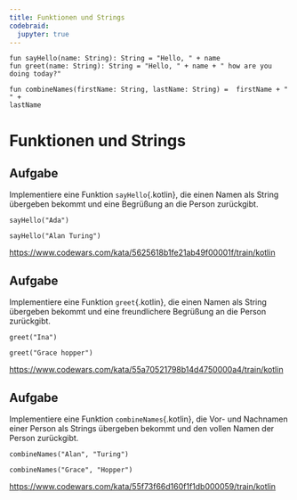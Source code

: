 ```yaml
---
title: Funktionen und Strings 
codebraid:
  jupyter: true
---
```


``` {.kotlin .cb-run first_number=1}
fun sayHello(name: String): String = "Hello, " + name
fun greet(name: String): String = "Hello, " + name + " how are you doing today?"

fun combineNames(firstName: String, lastName: String) =  firstName + " " +
lastName
```

# Funktionen und Strings

## Aufgabe
Implementiere eine Funktion `sayHello`{.kotlin}, die einen Namen als
String übergeben bekommt und eine Begrüßung an die Person zurückgibt.

``` {.kotlin .cb-nb first_number=1}
sayHello("Ada")
```
``` {.kotlin .cb-nb first_number=1}
sayHello("Alan Turing")
```

<https://www.codewars.com/kata/5625618b1fe21ab49f00001f/train/kotlin>


## Aufgabe
Implementiere eine Funktion `greet`{.kotlin}, die einen Namen als String
übergeben bekommt und eine freundlichere Begrüßung an die Person
zurückgibt.

``` {.kotlin .cb-nb first_number=1}
greet("Ina")
```
``` {.kotlin .cb-nb first_number=1}
greet("Grace hopper")
```

<https://www.codewars.com/kata/55a70521798b14d4750000a4/train/kotlin>


## Aufgabe
Implementiere eine Funktion `combineNames`{.kotlin}, die Vor- und
Nachnamen einer Person als Strings übergeben bekommt und den vollen
Namen der Person zurückgibt.

``` {.kotlin .cb-nb first_number=1}
combineNames("Alan", "Turing")
```
``` {.kotlin .cb-nb first_number=1}
combineNames("Grace", "Hopper")
```

<https://www.codewars.com/kata/55f73f66d160f1f1db000059/train/kotlin>

